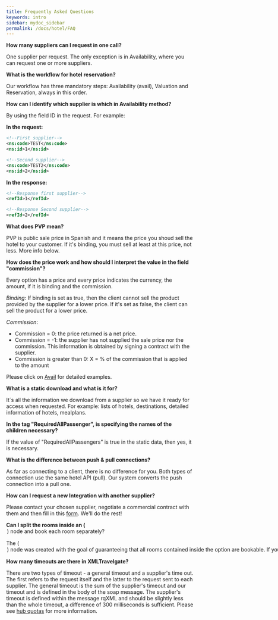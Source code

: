 ```yaml
---
title: Frequently Asked Questions
keywords: intro
sidebar: mydoc_sidebar
permalink: /docs/hotel/FAQ
---
```


**How many suppliers can I request in one call?**

One supplier per request. The only exception is in Availability, where you can request one or more suppliers.




**What is the workflow for hotel reservation?**

Our workflow has three mandatory steps: Availability (avail), Valuation and Reservation, always in this order.




**How can I identify which supplier is which in Availability method?**

By using the field ID in the request. For example:

 **In the request:**

~~~xml
<!--First supplier-->
<ns:code>TEST</ns:code>
<ns:id>1</ns:id>
~~~
~~~xml
<!--Second supplier-->
<ns:code>TEST2</ns:code>
<ns:id>2</ns:id>
~~~

 **In the response:**

~~~xml
<!--Response first supplier-->
<refId>1</refId>
~~~
~~~xml
<!--Response Second supplier-->
<refId>2</refId>
~~~



**What does PVP mean?**

PVP is public sale price in Spanish and it means the price you shoud sell the hotel to your customer. If it's binding, you must sell at least at this price, not less. More info below.




**How does the price work and how should I interpret the value in the field "commission"?**

Every option has a price and every price indicates the currency, the amount, if it is binding and the commission.

*Binding*: If binding is set as true, then the client cannot sell the product provided by the supplier for a lower price. If it's set as false, the client can sell the product for a lower price.

*Commission*:

 - Commission = 0: the price returned is a net price.
 - Commission = -1: the supplier has not supplied the sale price nor the commission. This information is obtained by signing a contract with the supplier.
 - Commission is greater than 0: X = % of the commission that is applied to the amount

  Please click on [Avail](/docs/hotel/DSF/Avail) for detailed examples.




**What is a static download and what is it for?**

It´s all the information we download from a supplier so we have it ready for access when requested. For example: lists of  hotels, destinations, detailed information of hotels, mealplans. 




**In the tag "RequiredAllPassenger", is specifying the names of the children necessary?**

If the value of "RequiredAllPassengers" is true in the static data, then yes, it is necessary.




**What is the difference between push & pull connections?**

As far as connecting to a client, there is no difference for you. Both types of connection use the same hotel API (pull). Our system converts the push connection into a pull one. 




**How can I request a new Integration with another supplier?**

Please contact your chosen supplier, negotiate a commercial contract with them and then fill in this [form](http://goo.gl/forms/WTGcUo3ztdOtlx8U2). We'll do the rest!


**Can I split the rooms inside an (<option>) node and book each room separately?**

The (<option>) node was created with the goal of guaranteeing that all rooms contained inside the option are bookable. If you need to book separate rooms, you must send us separate avail requests, one per room.

**How many timeouts are there in XMLTravelgate?**

There are two types of timeout - a general timeout and a supplier's time out. The first refers to the request itself and the latter to the request sent to each supplier. The general timeout is the sum of the supplier's timeout and our timeout and is defined in the body of the soap message. The supplier's timeout is defined within the message rqXML and should be slightly less than the whole timeout, a difference of 300 milliseconds is sufficient. Please see [hub quotas](/docs/hub/quotas) for more information.


